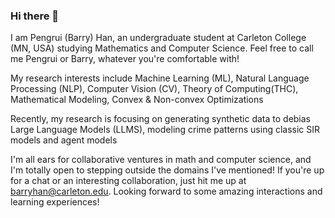 ### Hi there 👋

<!--
**barryhpr/barryhpr** is a ✨ _special_ ✨ repository because its `README.md` (this file) appears on your GitHub profile.

Here are some ideas to get you started:

- 🔭 I’m currently working on ...
- 🌱 I’m currently learning ...
- 👯 I’m looking to collaborate on ...
- 🤔 I’m looking for help with ...
- 💬 Ask me about ...
- 📫 How to reach me: ...
- 😄 Pronouns: ...
- ⚡ Fun fact: ...
-->



I am Pengrui (Barry) Han, an undergraduate student at Carleton College (MN, USA) studying Mathematics and Computer Science. Feel free to call me Pengrui or Barry, whatever you're comfortable with!

My research interests include Machine Learning (ML), Natural Language Processing (NLP), Computer Vision (CV), Theory of Computing(THC), Mathematical Modeling, Convex & Non-convex Optimizations

Recently, my research is focusing on generating synthetic data to debias Large Language Models (LLMS), modeling crime patterns using classic SIR models and agent models

I'm all ears for collaborative ventures in math and computer science, and I'm totally open to stepping outside the domains I've mentioned! If you're up for a chat or an interesting collaboration, just hit me up at barryhan@carleton.edu. Looking forward to some amazing interactions and learning experiences!

